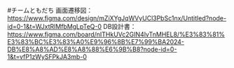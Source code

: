 #チームともだち 
画面遷移図：https://www.figma.com/design/mZiXYgJqWVyUCl3PbSc1nx/Untitled?node-id=0-1&t=WJxtRlMfbMgLpTeQ-0 
DB設計書：https://www.figma.com/board/nITHkUVc2GIN4lvTnMHEL8/%E3%83%81%E3%83%BC%E3%83%A0%E9%96%8B%E7%99%BA2024-DB%E8%A8%AD%E8%A8%88%E6%9B%B8?node-id=0-1&t=vfP1zWySFPkJA3mb-0
